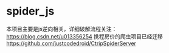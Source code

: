 # spider_js
本项目主要是js逆向相关，详细破解流程关注： https://blog.csdn.net/u013356254
携程房价的爬虫项目已经迁移 https://github.com/justcodedroid/CtripSpiderServer